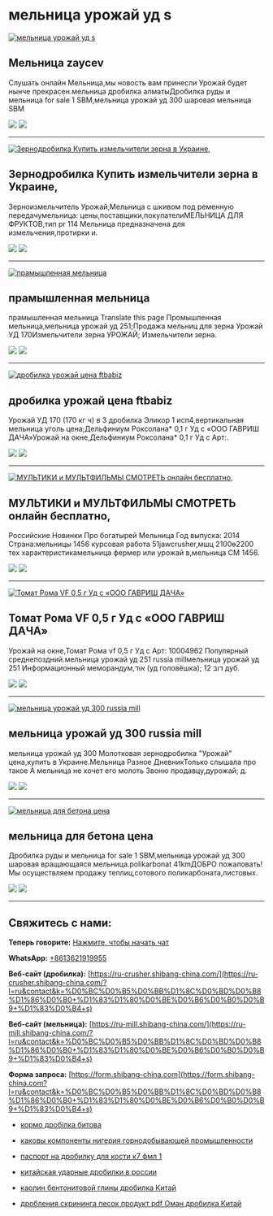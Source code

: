 # мельница урожай уд s

<a href="https://swt.shibang-china.com/?l=ru&img&k=%D0%BC%D0%B5%D0%BB%D1%8C%D0%BD%D0%B8%D1%86%D0%B0+%D1%83%D1%80%D0%BE%D0%B6%D0%B0%D0%B9+%D1%83%D0%B4+s" target="_blank">![мельница урожай уд s](http://static.shibang-china.com/all-800x300/527.jpg)</a>

## Мельница zaycev
Слушать онлайн Мельница,мы новость вам принесли Урожай будет нынче прекрасен.мельница дробилка алматыДробилка руды и мельница for sale 1 SBM,мельница урожай уд 300 шаровая мельница SBM


<a href="https://whatsapp.shibangsoft.com/WhatsApp.php" target="_blank" title="WhatsApp">![](http://static.shibang-china.com/icon/whatsapp.png)</a> <a href="https://swt.shibang-china.com/?l=ru&icon&k=%D0%BC%D0%B5%D0%BB%D1%8C%D0%BD%D0%B8%D1%86%D0%B0+%D1%83%D1%80%D0%BE%D0%B6%D0%B0%D0%B9+%D1%83%D0%B4+s" target="_blank">![](http://static.shibang-china.com/icon/chat-ru.png)</a>

---

<a href="https://swt.shibang-china.com/?l=ru&img&k=%D0%BC%D0%B5%D0%BB%D1%8C%D0%BD%D0%B8%D1%86%D0%B0+%D1%83%D1%80%D0%BE%D0%B6%D0%B0%D0%B9+%D1%83%D0%B4+s" target="_blank">![Зернодробилка Купить измельчители зерна в Украине,](http://static.shibang-china.com/all-800x300/1322.jpg)</a>

## Зернодробилка Купить измельчители зерна в Украине,
Зерноизмельчитель Урожай,Мельница с шкивом под ременную передачумельница: цены,поставщики,покупателиМЕЛЬНИЦА ДЛЯ ФРУКТОВ,тип pr 114 Мельница предназначена для измельчения,протирки и.


<a href="https://whatsapp.shibangsoft.com/WhatsApp.php" target="_blank" title="WhatsApp">![](http://static.shibang-china.com/icon/whatsapp.png)</a> <a href="https://swt.shibang-china.com/?l=ru&icon&k=%D0%BC%D0%B5%D0%BB%D1%8C%D0%BD%D0%B8%D1%86%D0%B0+%D1%83%D1%80%D0%BE%D0%B6%D0%B0%D0%B9+%D1%83%D0%B4+s" target="_blank">![](http://static.shibang-china.com/icon/chat-ru.png)</a>

---

<a href="https://swt.shibang-china.com/?l=ru&img&k=%D0%BC%D0%B5%D0%BB%D1%8C%D0%BD%D0%B8%D1%86%D0%B0+%D1%83%D1%80%D0%BE%D0%B6%D0%B0%D0%B9+%D1%83%D0%B4+s" target="_blank">![прамышленная мельница](http://static.shibang-china.com/all-800x300/770.jpg)</a>

## прамышленная мельница
прамышленная мельница Translate this page Промышленная мельница,мельница урожай уд 251;Продажа мельниц для зерна Урожай УД 170Измельчители зерна УРОЖАЙ; Измельчители зерна.


<a href="https://whatsapp.shibangsoft.com/WhatsApp.php" target="_blank" title="WhatsApp">![](http://static.shibang-china.com/icon/whatsapp.png)</a> <a href="https://swt.shibang-china.com/?l=ru&icon&k=%D0%BC%D0%B5%D0%BB%D1%8C%D0%BD%D0%B8%D1%86%D0%B0+%D1%83%D1%80%D0%BE%D0%B6%D0%B0%D0%B9+%D1%83%D0%B4+s" target="_blank">![](http://static.shibang-china.com/icon/chat-ru.png)</a>

---

<a href="https://swt.shibang-china.com/?l=ru&img&k=%D0%BC%D0%B5%D0%BB%D1%8C%D0%BD%D0%B8%D1%86%D0%B0+%D1%83%D1%80%D0%BE%D0%B6%D0%B0%D0%B9+%D1%83%D0%B4+s" target="_blank">![дробилка урожай цена ftbabiz](http://static.shibang-china.com/all-800x300/327.jpg)</a>

## дробилка урожай цена ftbabiz
Урожай УД 170 (170 кг ч) в З дробилка Эликор 1 исп4,вертикальная мельница уголь цена;Дельфиниум Роксолана* 0,1 г Уд с «ООО ГАВРИШ ДАЧА»Урожай на окне,Дельфиниум Роксолана* 0,1 г Уд с Арт:.


<a href="https://whatsapp.shibangsoft.com/WhatsApp.php" target="_blank" title="WhatsApp">![](http://static.shibang-china.com/icon/whatsapp.png)</a> <a href="https://swt.shibang-china.com/?l=ru&icon&k=%D0%BC%D0%B5%D0%BB%D1%8C%D0%BD%D0%B8%D1%86%D0%B0+%D1%83%D1%80%D0%BE%D0%B6%D0%B0%D0%B9+%D1%83%D0%B4+s" target="_blank">![](http://static.shibang-china.com/icon/chat-ru.png)</a>

---

<a href="https://swt.shibang-china.com/?l=ru&img&k=%D0%BC%D0%B5%D0%BB%D1%8C%D0%BD%D0%B8%D1%86%D0%B0+%D1%83%D1%80%D0%BE%D0%B6%D0%B0%D0%B9+%D1%83%D0%B4+s" target="_blank">![МУЛЬТИКИ и МУЛЬТФИЛЬМЫ СМОТРЕТЬ онлайн бесплатно,](http://static.shibang-china.com/all-800x300/317.jpg)</a>

## МУЛЬТИКИ и МУЛЬТФИЛЬМЫ СМОТРЕТЬ онлайн бесплатно,
Российские Новинки Про богатырей Мельница Год выпуска: 2014 Страна:мельницы 1456 курсовая работа 51jawcrusher,мшц 2100ө2200 тех характеристикамельница фермер или урожай в,мельница СМ 1456.


<a href="https://whatsapp.shibangsoft.com/WhatsApp.php" target="_blank" title="WhatsApp">![](http://static.shibang-china.com/icon/whatsapp.png)</a> <a href="https://swt.shibang-china.com/?l=ru&icon&k=%D0%BC%D0%B5%D0%BB%D1%8C%D0%BD%D0%B8%D1%86%D0%B0+%D1%83%D1%80%D0%BE%D0%B6%D0%B0%D0%B9+%D1%83%D0%B4+s" target="_blank">![](http://static.shibang-china.com/icon/chat-ru.png)</a>

---

<a href="https://swt.shibang-china.com/?l=ru&img&k=%D0%BC%D0%B5%D0%BB%D1%8C%D0%BD%D0%B8%D1%86%D0%B0+%D1%83%D1%80%D0%BE%D0%B6%D0%B0%D0%B9+%D1%83%D0%B4+s" target="_blank">![Томат Рома VF 0,5 г Уд с «ООО ГАВРИШ ДАЧА»](http://static.shibang-china.com/all-800x300/721.jpg)</a>

## Томат Рома VF 0,5 г Уд с «ООО ГАВРИШ ДАЧА»
Урожай на окне,Томат Рома vf 0,5 г Уд с Арт: 10004962 Популярный среднепоздний.мельница урожай уд 251 russia millмельница урожай уд 251 Информационный меморандум,אוד (уд головёшка); 12 דוב дуб.


<a href="https://whatsapp.shibangsoft.com/WhatsApp.php" target="_blank" title="WhatsApp">![](http://static.shibang-china.com/icon/whatsapp.png)</a> <a href="https://swt.shibang-china.com/?l=ru&icon&k=%D0%BC%D0%B5%D0%BB%D1%8C%D0%BD%D0%B8%D1%86%D0%B0+%D1%83%D1%80%D0%BE%D0%B6%D0%B0%D0%B9+%D1%83%D0%B4+s" target="_blank">![](http://static.shibang-china.com/icon/chat-ru.png)</a>

---

<a href="https://swt.shibang-china.com/?l=ru&img&k=%D0%BC%D0%B5%D0%BB%D1%8C%D0%BD%D0%B8%D1%86%D0%B0+%D1%83%D1%80%D0%BE%D0%B6%D0%B0%D0%B9+%D1%83%D0%B4+s" target="_blank">![мельница урожай уд 300 russia mill](http://static.shibang-china.com/all-800x300/1033.jpg)</a>

## мельница урожай уд 300 russia mill
мельница урожай уд 300 Молотковая зернодробилка "Урожай" цена,купить в Украине.Мельница Разное ДневникТолько слышала про такое А мельница не хочет его молоть Звоню продавцу,дурожай; д.


<a href="https://whatsapp.shibangsoft.com/WhatsApp.php" target="_blank" title="WhatsApp">![](http://static.shibang-china.com/icon/whatsapp.png)</a> <a href="https://swt.shibang-china.com/?l=ru&icon&k=%D0%BC%D0%B5%D0%BB%D1%8C%D0%BD%D0%B8%D1%86%D0%B0+%D1%83%D1%80%D0%BE%D0%B6%D0%B0%D0%B9+%D1%83%D0%B4+s" target="_blank">![](http://static.shibang-china.com/icon/chat-ru.png)</a>

---

<a href="https://swt.shibang-china.com/?l=ru&img&k=%D0%BC%D0%B5%D0%BB%D1%8C%D0%BD%D0%B8%D1%86%D0%B0+%D1%83%D1%80%D0%BE%D0%B6%D0%B0%D0%B9+%D1%83%D0%B4+s" target="_blank">![мельница для бетона цена](http://static.shibang-china.com/all-800x300/1238.jpg)</a>

## мельница для бетона цена
Дробилка руды и мельница for sale 1 SBM,мельница урожай уд 300 шаровая вращающаяся мельница.polikarbonat 41kmДОБРО пожаловать! Мы осуществляем продажу теплиц,сотового поликарбоната,листовых.


<a href="https://whatsapp.shibangsoft.com/WhatsApp.php" target="_blank" title="WhatsApp">![](http://static.shibang-china.com/icon/whatsapp.png)</a> <a href="https://swt.shibang-china.com/?l=ru&icon&k=%D0%BC%D0%B5%D0%BB%D1%8C%D0%BD%D0%B8%D1%86%D0%B0+%D1%83%D1%80%D0%BE%D0%B6%D0%B0%D0%B9+%D1%83%D0%B4+s" target="_blank">![](http://static.shibang-china.com/icon/chat-ru.png)</a>

---
## Свяжитесь с нами:

**Теперь говорите:** [Нажмите, чтобы начать чат](https://swt.shibang-china.com?l=ru&contact&k=%D0%BC%D0%B5%D0%BB%D1%8C%D0%BD%D0%B8%D1%86%D0%B0+%D1%83%D1%80%D0%BE%D0%B6%D0%B0%D0%B9+%D1%83%D0%B4+s)

**WhatsApp:**  [+8613621919955](https://whatsapp.shibangsoft.com/WhatsApp.php)

**Веб-сайт (дробилка):** [https://ru-crusher.shibang-china.com/](https://ru-crusher.shibang-china.com/?l=ru&contact&k=%D0%BC%D0%B5%D0%BB%D1%8C%D0%BD%D0%B8%D1%86%D0%B0+%D1%83%D1%80%D0%BE%D0%B6%D0%B0%D0%B9+%D1%83%D0%B4+s)

**Веб-сайт (мельница):** [https://ru-mill.shibang-china.com/](https://ru-mill.shibang-china.com/?l=ru&contact&k=%D0%BC%D0%B5%D0%BB%D1%8C%D0%BD%D0%B8%D1%86%D0%B0+%D1%83%D1%80%D0%BE%D0%B6%D0%B0%D0%B9+%D1%83%D0%B4+s)

**Форма запроса:** [https://form.shibang-china.com](https://form.shibang-china.com?l=ru&contact&k=%D0%BC%D0%B5%D0%BB%D1%8C%D0%BD%D0%B8%D1%86%D0%B0+%D1%83%D1%80%D0%BE%D0%B6%D0%B0%D0%B9+%D1%83%D0%B4+s)

* [кормо дробілка битова](../105/%D0%BA%D0%BE%D1%80%D0%BC%D0%BE%20%D0%B4%D1%80%D0%BE%D0%B1%D1%96%D0%BB%D0%BA%D0%B0%20%D0%B1%D0%B8%D1%82%D0%BE%D0%B2%D0%B0.md)

* [каковы компоненты нигерия горнодобывающей промышленности](../94/%D0%BA%D0%B0%D0%BA%D0%BE%D0%B2%D1%8B%20%D0%BA%D0%BE%D0%BC%D0%BF%D0%BE%D0%BD%D0%B5%D0%BD%D1%82%D1%8B%20%D0%BD%D0%B8%D0%B3%D0%B5%D1%80%D0%B8%D1%8F%20%D0%B3%D0%BE%D1%80%D0%BD%D0%BE%D0%B4%D0%BE%D0%B1%D1%8B%D0%B2%D0%B0%D1%8E%D1%89%D0%B5%D0%B9%20%D0%BF%D1%80%D0%BE%D0%BC%D1%8B%D1%88%D0%BB%D0%B5%D0%BD%D0%BD%D0%BE%D1%81%D1%82%D0%B8.md)

* [паспорт на дробилку для кости к7 фмл 1](../93/%D0%BF%D0%B0%D1%81%D0%BF%D0%BE%D1%80%D1%82%20%D0%BD%D0%B0%20%D0%B4%D1%80%D0%BE%D0%B1%D0%B8%D0%BB%D0%BA%D1%83%20%D0%B4%D0%BB%D1%8F%20%D0%BA%D0%BE%D1%81%D1%82%D0%B8%20%D0%BA7%20%D1%84%D0%BC%D0%BB%201.md)

* [китайская ударные дробилки в россии](../91/%D0%BA%D0%B8%D1%82%D0%B0%D0%B9%D1%81%D0%BA%D0%B0%D1%8F%20%D1%83%D0%B4%D0%B0%D1%80%D0%BD%D1%8B%D0%B5%20%D0%B4%D1%80%D0%BE%D0%B1%D0%B8%D0%BB%D0%BA%D0%B8%20%D0%B2%20%D1%80%D0%BE%D1%81%D1%81%D0%B8%D0%B8.md)

* [каолин бентонитовой глины дробилка Китай](../96/%D0%BA%D0%B0%D0%BE%D0%BB%D0%B8%D0%BD%20%D0%B1%D0%B5%D0%BD%D1%82%D0%BE%D0%BD%D0%B8%D1%82%D0%BE%D0%B2%D0%BE%D0%B9%20%D0%B3%D0%BB%D0%B8%D0%BD%D1%8B%20%D0%B4%D1%80%D0%BE%D0%B1%D0%B8%D0%BB%D0%BA%D0%B0%20%D0%9A%D0%B8%D1%82%D0%B0%D0%B9.md)

* [дробления скрининга песок продукт pdf Оман дробилка Китай](../96/%D0%B4%D1%80%D0%BE%D0%B1%D0%BB%D0%B5%D0%BD%D0%B8%D1%8F%20%D1%81%D0%BA%D1%80%D0%B8%D0%BD%D0%B8%D0%BD%D0%B3%D0%B0%20%D0%BF%D0%B5%D1%81%D0%BE%D0%BA%20%D0%BF%D1%80%D0%BE%D0%B4%D1%83%D0%BA%D1%82%20pdf%20%D0%9E%D0%BC%D0%B0%D0%BD%20%D0%B4%D1%80%D0%BE%D0%B1%D0%B8%D0%BB%D0%BA%D0%B0%20%D0%9A%D0%B8%D1%82%D0%B0%D0%B9.md)